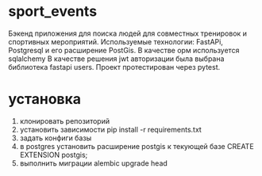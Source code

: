 # sport_events
Бэкенд приложения для поиска людей для совместных тренировок и спортивных мероприятий. 
Используемые технологии:
FastAPi, Postgresql и его расширение PostGis.
В качестве орм используется sqlalchemy
В качестве решения jwt  авторизации была выбрана библиотека fastapi users.
Проект протестирован через pytest.
# установка 
1. клонировать репозиторий
2. установить зависимости pip install -r requirements.txt
3. задать конфиги базы
4. в postgres установить расширение postgis к текующей базе CREATE EXTENSION postgis;
5. выполнить миграции alembic upgrade head

